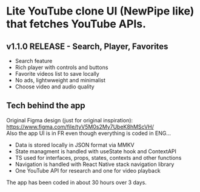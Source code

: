 # Lite YouTube clone UI (NewPipe like) that fetches YouTube APIs.

## v1.1.0 RELEASE - Search, Player, Favorites

- Search feature
- Rich player with controls and buttons
- Favorite videos list to save locally
- No ads, lightwweight and minimalist
- Choose video and audio quality

## Tech behind the app

Original Figma design (just for original inspiration): https://www.figma.com/file/tyV5M0s2My7UbeK8hMScVH/<br>
Also the app UI is in FR even though everything is coded in ENG...

- Data is stored locally in JSON format via MMKV
- State managment is handled with useState hook and ContextAPI
- TS used for interfaces, props, states, contexts and other functions
- Navigation is handled with React Native stack navigation library
- One YouTube API for research and one for video playback

The app has been coded in about 30 hours over 3 days.
